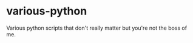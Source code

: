 various-python
==============

Various python scripts that don't really matter but you're not the boss of me.